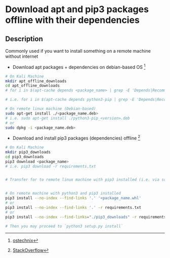 # Download apt and pip3 packages offline with their dependencies

## Description

Commonly used if you want to install something on a remote machine without internet


* Download apt packages + dependencies on debian-based OS [^1]

```bash
# On Kali Machine
mkdir apt_offline_downloads
cd apt_offline_downloads
# for i in $(apt-cache depends <package_name> | grep -E 'Depends|Recommends|Suggests' | cut -d ':' -f 2,3 | sed -e s/'<'/''/ -e s/'>'/''/); do sudo apt-get download $i 2>>errors.txt; done

# i.e. for i in $(apt-cache depends python3-pip | grep -E 'Depends|Recommends|Suggests' | cut -d ':' -f 2,3 | sed -e s/'<'/''/ -e s/'>'/''/); do sudo apt-get download $i 2>>errors.txt; done

# On remote linux machine (Debian-based)
sudo apt-get install ./<package_name.deb>
# i.e. sudo apt-get install ./python3-pip_<version>.deb
# or
sudo dpkg -i <package_name.deb>
```

* Download and install pip3 packages (dependencies) offline [^2]

```bash
# On Kali Machine
mkdir pip3_downloads
cd pip3_downloads
pip3 download <package_name>
# i.e. pip3 download -r requirements.txt


# Transfer for to remote linux machine with pip3 installed (i.e. via scp)


# On remote machine with python3 and pip3 installed
pip3 install --no-index --find-links '.' '<package_name.whl' 
# or
pip3 install --no-index --find-links '.' -r requirements.txt
# or
pip3 install --no-index --find-links="./pip3_downloads" -r requirements.txt

# Then you may proceed to `python3 setup.py install`
```

    
[^1]: [ostechnix](https://ostechnix.com/download-packages-dependencies-locally-ubuntu/)
[^2]: [StackOverflow](https://stackoverflow.com/questions/11091623/how-to-install-packages-offline)